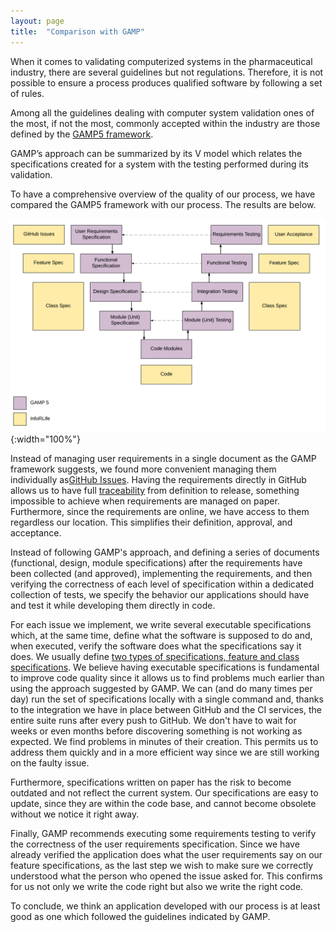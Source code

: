 ```yaml
---
layout: page
title:  "Comparison with GAMP"
---
```


When it comes to validating computerized systems in the pharmaceutical industry, there are several guidelines but not regulations. Therefore, it is not possible to ensure a process produces qualified software by following a set of rules.

Among all the guidelines dealing with computer system validation ones of the most, if not the most, commonly accepted within the industry are those defined by the [GAMP5 framework](https://www.ispe.org/publications/guidance-documents/gamp-5).

GAMP’s approach can be summarized by its V model which relates the specifications created for a system with the testing performed during its validation.

To have a comprehensive overview of the quality of our process, we have compared the GAMP5 framework with our process. The results are below.

![v-model](assets/images/v-model.png){:width="100%"}

Instead of managing user requirements in a single document as the GAMP framework suggests, we found more convenient managing them individually as[GitHub Issues](https://guides.github.com/features/issues/). Having the requirements directly in GitHub allows us to have full [traceability](https://inforlife.github.io/process/traceability.html) from definition to release, something impossible to achieve when requirements are managed on paper. Furthermore, since the requirements are online, we have access to them regardless our location. This simplifies their definition, approval, and acceptance.  

Instead of following GAMP's approach, and defining a series of documents (functional, design, module specifications) after the requirements have been collected (and approved), implementing the requirements, and then verifying the correctness of each level of specification within a dedicated collection of tests, we specify the behavior our applications should have and test it while developing them directly in code.

For each issue we implement, we write several executable specifications which, at the same time, define what the software is supposed to do and, when executed, verify the software does what the specifications say it does.
We usually define [two types of specifications, feature and class specifications](https://inforlife.github.io/process/test-driven-development.html#specifications). We believe having executable specifications is fundamental to improve code quality since it allows us to find problems much earlier than using the approach suggested by GAMP. We can (and do many times per day) run the set of specifications locally with a single command and, thanks to the integration we have in place between GitHub and the CI services, the entire suite runs after every push to GitHub. We don't have to wait for weeks or even months before discovering something is not working as expected. We find problems in minutes of their creation. This permits us to address them quickly and in a more efficient way since we are still working on the faulty issue.

Furthermore, specifications written on paper has the risk to become outdated and not reflect the current system. Our specifications are easy to update, since they are within the code base, and cannot become obsolete without we notice it right away.

Finally, GAMP recommends executing some requirements testing to verify the correctness of the user requirements specification.
Since we have already verified the application does what the user requirements say on our feature specifications, as the last step we wish to make sure we correctly understood what the person who opened the issue asked for. This confirms for us not only we write the code right but also we write the right code.

To conclude, we think an application developed with our process is at least good as one which followed the guidelines indicated by GAMP.
